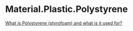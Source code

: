 # Material.Plastic.Polystyrene
[What is Polystyrene (styrofoam) and what is it used for?](https://youtu.be/8wWNYVrA188)
